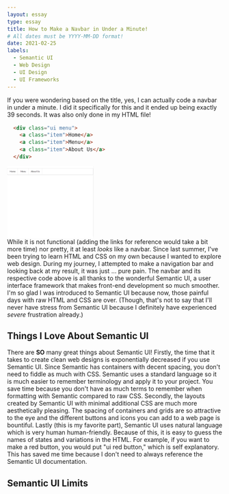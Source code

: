 ```yaml
---
layout: essay
type: essay
title: How to Make a Navbar in Under a Minute!
# All dates must be YYYY-MM-DD format!
date: 2021-02-25
labels:
  - Semantic UI
  - Web Design
  - UI Design
  - UI Frameworks
---
```


If you were wondering based on the title, yes, I can actually code a navbar in under a minute. I did it specifically for this and it ended up being exactly 39 seconds. It was also only done in my HTML file!
```HTML
  <div class="ui menu">
    <a class="item">Home</a>
    <a class="item">Menu</a>
    <a class="item">About Us</a>
  </div>
```
<img align="center" width="40%" height="40%" src="../images/easyNavBar.PNG"> <br>
While it is not functional (adding the links for reference would take a bit more time) nor pretty, it at least *looks* like a navbar. Since last summer, I've been trying to learn HTML and CSS on my own because I wanted to explore web design. During my journey, I attempted to make a navigation bar and looking back at my result, it was just ... pure pain. The navbar and its respective code above is all thanks to the wonderful Semantic UI, a user interface framework that makes front-end development so much smoother. I'm so glad I was introduced to Semantic UI because now, those painful days with raw HTML and CSS are over. (Though, that's not to say that I'll never have stress from Semantic UI because I definitely have experienced *severe* frustration already.) 

## Things I Love About Semantic UI
There are **SO** many great things about Semantic UI! Firstly, the time that it takes to create clean web designs is exponentially decreased if you use Semantic UI. Since Semantic has containers with decent spacing, you don't need to fiddle as much with CSS. Semantic uses a standard language so it is much easier to remember terminology and apply it to your project. You save time because you don't have as much terms to remember when formatting with Semantic compared to raw CSS. Secondly, the layouts created by Semantic UI with minimal additional CSS are much more aesthetically pleasing. The spacing of containers and grids are so attractive to the eye and the different buttons and icons you can add to a web page is bountiful. Lastly (this is my favorite part), Semantic UI uses natural language which is very human human-friendly. Because of this, it is easy to guess the names of states and variations in the HTML. For example, if you want to make a red button, you would put "ui red button," which is self explanatory. This has saved me time because I don't need to always reference the Semantic UI documentation.

## Semantic UI Limits

